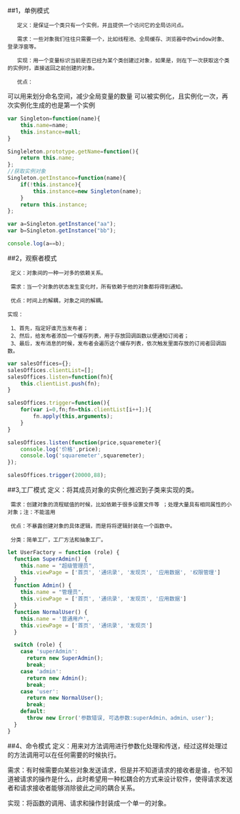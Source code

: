##1，单例模式  

       定义：是保证一个类只有一个实例，并且提供一个访问它的全局访问点。

       需求：一些对象我们往往只需要一个，比如线程池、全局缓存、浏览器中的window对象、登录浮窗等。

       实现：用一个变量标识当前是否已经为某个类创建过对象，如果是，则在下一次获取这个类的实例时，直接返回之前创建的对象。

       优点：

可以用来划分命名空间，减少全局变量的数量
可以被实例化，且实例化一次，再次实例化生成的也是第一个实例

```js
var Singleton=function(name){
    this.name=name;
    this.instance=null;
}

Singleleton.prototype.getName=function(){
    return this.name;
};
//获取实例对象
Singleton.getInstance=function(name){
    if(!this.instance){
        this.instance=new Singleton(name);
    }
    return this.instance;
};

var a=Singleton.getInstance("aa");
var b=Singleton.getInstance("bb");

console.log(a==b);
```
##2，观察者模式

     定义：对象间的一种一对多的依赖关系。

     需求：当一个对象的状态发生变化时，所有依赖于他的对象都将得到通知。

     优点：时间上的解耦，对象之间的解耦。

    实现：

     1、首先，指定好谁充当发布者；    
     2、然后，给发布者添加一个缓存列表，用于存放回调函数以便通知订阅者； 
     3、最后，发布消息的时候，发布者会遍历这个缓存列表，依次触发里面存放的订阅者回调函数。

```js
var salesOffices={};
salesOffices.clientList=[];
salesOffices.listen=function(fn){
    this.clientList.push(fn);
}

salesOffices.trigger=function(){
    for(var i=0,fn;fn=this.clientList[i++];){
        fn.apply(this,arguments);
    }
}

salesOffices.listen(function(price,squaremeter){
    console.log('价格',price);
    console.log('squaremeter',squaremeter);
});

salesOffices.trigger(20000,88);
```

##3,工厂模式
     定义：将其成员对象的实例化推迟到子类来实现的类。

     需求：创建对象的流程赋值的时候，比如依赖于很多设置文件等 ；处理大量具有相同属性的小对象；注：不能滥用

     优点：不暴露创建对象的具体逻辑，而是将将逻辑封装在一个函数中。     

     分类：简单工厂，工厂方法和抽象工厂。

```js
let UserFactory = function (role) {
  function SuperAdmin() {
    this.name = "超级管理员",
    this.viewPage = ['首页', '通讯录', '发现页', '应用数据', '权限管理']
  }
  function Admin() {
    this.name = "管理员",
    this.viewPage = ['首页', '通讯录', '发现页', '应用数据']
  }
  function NormalUser() {
    this.name = '普通用户',
    this.viewPage = ['首页', '通讯录', '发现页']
  }

  switch (role) {
    case 'superAdmin':
      return new SuperAdmin();
      break;
    case 'admin':
      return new Admin();
      break;
    case 'user':
      return new NormalUser();
      break;
    default:
      throw new Error('参数错误, 可选参数:superAdmin、admin、user');
  }
}

```
##4、命令模式
定义：用来对方法调用进行参数化处理和传送，经过这样处理过的方法调用可以在任何需要的时候执行。

需求：有时候需要向某些对象发送请求，但是并不知道请求的接收者是谁，也不知道被请求的操作是什么，此时希望用一种松耦合的方式来设计软件，使得请求发送者和请求接收者能够消除彼此之间的耦合关系。

实现：将函数的调用、请求和操作封装成一个单一的对象。